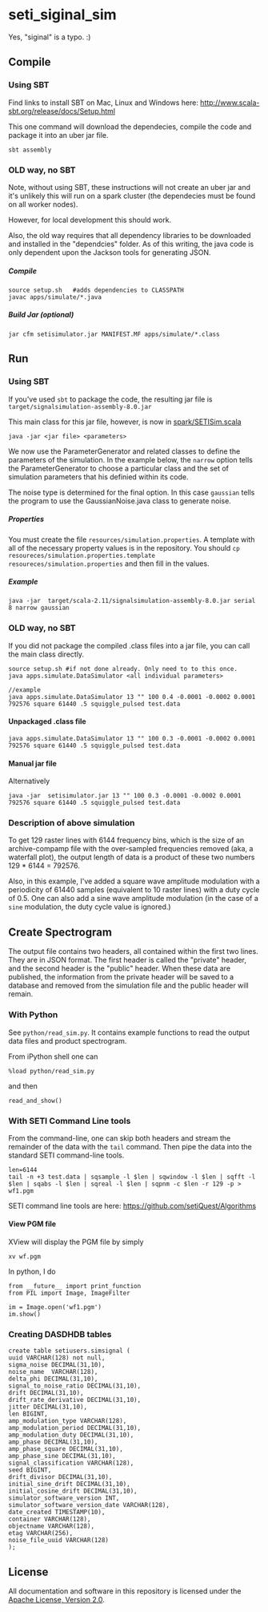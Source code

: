 # seti_siginal_sim

Yes, "siginal" is a typo. :)

## Compile

### Using SBT

Find links to install SBT on Mac, Linux and Windows here: http://www.scala-sbt.org/release/docs/Setup.html

This one command will download the dependecies, compile the code and package it into an
uber jar file. 

```
sbt assembly
```

### OLD way, no SBT

Note, without using SBT, these instructions will not create an uber jar and it's unlikely 
this will run on a spark cluster (the dependecies must be found on all worker nodes). 

However, for local development this should work. 

Also, the old way requires that all dependency libraries to be downloaded and installed in the "dependcies"
folder. As of this writing, the java code is only dependent upon the Jackson tools for generating JSON. 


##### Compile

```
source setup.sh   #adds dependencies to CLASSPATH
javac apps/simulate/*.java
```

##### Build Jar (optional)

```
jar cfm setisimulator.jar MANIFEST.MF apps/simulate/*.class
```


## Run

### Using SBT 

If you've used `sbt` to package the code, the resulting jar file is 
`target/signalsimulation-assembly-8.0.jar`

This main class for this jar file, however, is now in [spark/SETISim.scala](spark/SETISim.scala)

```
java -jar <jar file> <parameters>
```

We now use the ParameterGenerator and related classes to define the parameters of the simulation. 
In the example below, the `narrow` option tells the ParameterGenerator to choose a particular
class and the set of simulation parameters that his definied within its code.

The noise type is determined for the final option. In this case `gaussian` tells the program
to use the GaussianNoise.java class to generate noise.

##### Properties

You must create the file `resources/simulation.properties`. A template with all of the necessary
property values is in the repository. You should `cp resoureces/simulation.properties.template resoureces/simulation.properties` and then fill in the values. 

##### Example

```
java -jar  target/scala-2.11/signalsimulation-assembly-8.0.jar serial 8 narrow gaussian
```


### OLD way, no SBT

If you did not package the compiled .class files into a jar file, you can call the 
main class directly. 

```
source setup.sh #if not done already. Only need to to this once.
java apps.simulate.DataSimulator <all individual parameters>

//example
java apps.simulate.DataSimulator 13 "" 100 0.4 -0.0001 -0.0002 0.0001 792576 square 61440 .5 squiggle_pulsed test.data
```


#### Unpackaged .class file

```
java apps.simulate.DataSimulator 13 "" 100 0.3 -0.0001 -0.0002 0.0001 792576 square 61440 .5 squiggle_pulsed test.data
```

#### Manual jar file

Alternatively 

```
java -jar  setisimulator.jar 13 "" 100 0.3 -0.0001 -0.0002 0.0001 792576 square 61440 .5 squiggle_pulsed test.data
```

### Description of above simulation

To get 129 raster lines with 6144 frequency bins, which is the size of an archive-compamp file with the
over-sampled frequencies removed (aka, a waterfall plot), the output length of data is a product of these two numbers
129 * 6144 = 792576.

Also, in this example, I've added a square wave amplitude modulation with a periodicity of 61440
samples (equivalent to 10 raster lines) with a duty cycle of 0.5.  One can also add a sine wave
amplitude modulation (in the case of a `sine` modulation, the duty cycle value is ignored.)


## Create Spectrogram 

The output file contains two headers, all contained within the first two lines. They are in JSON format. The
first header is called the "private" header, and the second header is the "public" header. When these data
are published, the information from the private header will be saved to a database and removed from the simulation
file and the public header will remain. 

### With Python
See `python/read_sim.py`.  It contains example functions to read the output data files and product spectrogram.

From iPython shell one can

```
%load python/read_sim.py
```

and then

```
read_and_show()
```


### With SETI Command Line tools



From the command-line, one can skip both headers and stream the remainder of the data with 
the `tail` command. Then pipe the data into the standard SETI command-line tools.

```
len=6144  
tail -n +3 test.data | sqsample -l $len | sqwindow -l $len | sqfft -l $len | sqabs -l $len | sqreal -l $len | sqpnm -c $len -r 129 -p > wf1.pgm
```

SETI command line tools are here: https://github.com/setiQuest/Algorithms


#### View PGM file

XView will display the PGM file by simply

```
xv wf.pgm
```

In python, I do

```
from __future__ import print_function
from PIL import Image, ImageFilter
 
im = Image.open('wf1.pgm')
im.show()
```

### Creating DASDHDB tables

```
create table setiusers.simsignal (
uuid VARCHAR(128) not null,
sigma_noise DECIMAL(31,10),
noise_name  VARCHAR(128),
delta_phi DECIMAL(31,10),
signal_to_noise_ratio DECIMAL(31,10),
drift DECIMAL(31,10),
drift_rate_derivative DECIMAL(31,10),
jitter DECIMAL(31,10),
len BIGINT,
amp_modulation_type VARCHAR(128),
amp_modulation_period DECIMAL(31,10),
amp_modulation_duty DECIMAL(31,10),
amp_phase DECIMAL(31,10),
amp_phase_square DECIMAL(31,10),
amp_phase_sine DECIMAL(31,10),
signal_classification VARCHAR(128),
seed BIGINT,
drift_divisor DECIMAL(31,10),
initial_sine_drift DECIMAL(31,10),
initial_cosine_drift DECIMAL(31,10),
simulator_software_version INT, 
simulator_software_version_date VARCHAR(128),
date_created TIMESTAMP(10),
container VARCHAR(128),
objectname VARCHAR(128),
etag VARCHAR(256),
noise_file_uuid VARCHAR(128)
);
```

## License

All documentation and software in this repository is licensed under the [Apache License, Version 2.0](LICENSE).
